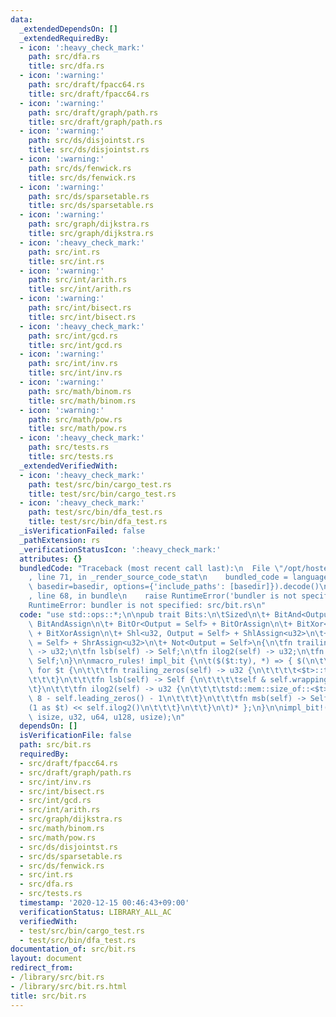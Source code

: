 ```yaml
---
data:
  _extendedDependsOn: []
  _extendedRequiredBy:
  - icon: ':heavy_check_mark:'
    path: src/dfa.rs
    title: src/dfa.rs
  - icon: ':warning:'
    path: src/draft/fpacc64.rs
    title: src/draft/fpacc64.rs
  - icon: ':warning:'
    path: src/draft/graph/path.rs
    title: src/draft/graph/path.rs
  - icon: ':warning:'
    path: src/ds/disjointst.rs
    title: src/ds/disjointst.rs
  - icon: ':warning:'
    path: src/ds/fenwick.rs
    title: src/ds/fenwick.rs
  - icon: ':warning:'
    path: src/ds/sparsetable.rs
    title: src/ds/sparsetable.rs
  - icon: ':warning:'
    path: src/graph/dijkstra.rs
    title: src/graph/dijkstra.rs
  - icon: ':heavy_check_mark:'
    path: src/int.rs
    title: src/int.rs
  - icon: ':warning:'
    path: src/int/arith.rs
    title: src/int/arith.rs
  - icon: ':warning:'
    path: src/int/bisect.rs
    title: src/int/bisect.rs
  - icon: ':heavy_check_mark:'
    path: src/int/gcd.rs
    title: src/int/gcd.rs
  - icon: ':warning:'
    path: src/int/inv.rs
    title: src/int/inv.rs
  - icon: ':warning:'
    path: src/math/binom.rs
    title: src/math/binom.rs
  - icon: ':warning:'
    path: src/math/pow.rs
    title: src/math/pow.rs
  - icon: ':heavy_check_mark:'
    path: src/tests.rs
    title: src/tests.rs
  _extendedVerifiedWith:
  - icon: ':heavy_check_mark:'
    path: test/src/bin/cargo_test.rs
    title: test/src/bin/cargo_test.rs
  - icon: ':heavy_check_mark:'
    path: test/src/bin/dfa_test.rs
    title: test/src/bin/dfa_test.rs
  _isVerificationFailed: false
  _pathExtension: rs
  _verificationStatusIcon: ':heavy_check_mark:'
  attributes: {}
  bundledCode: "Traceback (most recent call last):\n  File \"/opt/hostedtoolcache/Python/3.9.1/x64/lib/python3.9/site-packages/onlinejudge_verify/documentation/build.py\"\
    , line 71, in _render_source_code_stat\n    bundled_code = language.bundle(stat.path,\
    \ basedir=basedir, options={'include_paths': [basedir]}).decode()\n  File \"/opt/hostedtoolcache/Python/3.9.1/x64/lib/python3.9/site-packages/onlinejudge_verify/languages/user_defined.py\"\
    , line 68, in bundle\n    raise RuntimeError('bundler is not specified: {}'.format(path.as_posix()))\n\
    RuntimeError: bundler is not specified: src/bit.rs\n"
  code: "use std::ops::*;\n\npub trait Bits:\n\tSized\n\t+ BitAnd<Output = Self> +\
    \ BitAndAssign\n\t+ BitOr<Output = Self> + BitOrAssign\n\t+ BitXor<Output = Self>\
    \ + BitXorAssign\n\t+ Shl<u32, Output = Self> + ShlAssign<u32>\n\t+ Shr<u32, Output\
    \ = Self> + ShrAssign<u32>\n\t+ Not<Output = Self>\n{\n\tfn trailing_zeros(self)\
    \ -> u32;\n\tfn lsb(self) -> Self;\n\tfn ilog2(self) -> u32;\n\tfn msb(self) ->\
    \ Self;\n}\n\nmacro_rules! impl_bit {\n\t($($t:ty), *) => { $(\n\t\timpl Bits\
    \ for $t {\n\t\t\tfn trailing_zeros(self) -> u32 {\n\t\t\t\t<$t>::trailing_zeros(self)\n\
    \t\t\t}\n\t\t\tfn lsb(self) -> Self {\n\t\t\t\tself & self.wrapping_neg()\n\t\t\
    \t}\n\t\t\tfn ilog2(self) -> u32 {\n\t\t\t\tstd::mem::size_of::<$t>() as u32 *\
    \ 8 - self.leading_zeros() - 1\n\t\t\t}\n\t\t\tfn msb(self) -> Self {\n\t\t\t\t\
    (1 as $t) << self.ilog2()\n\t\t\t}\n\t\t}\n\t)* };\n}\n\nimpl_bit!(i32, i64, i128,\
    \ isize, u32, u64, u128, usize);\n"
  dependsOn: []
  isVerificationFile: false
  path: src/bit.rs
  requiredBy:
  - src/draft/fpacc64.rs
  - src/draft/graph/path.rs
  - src/int/inv.rs
  - src/int/bisect.rs
  - src/int/gcd.rs
  - src/int/arith.rs
  - src/graph/dijkstra.rs
  - src/math/binom.rs
  - src/math/pow.rs
  - src/ds/disjointst.rs
  - src/ds/sparsetable.rs
  - src/ds/fenwick.rs
  - src/int.rs
  - src/dfa.rs
  - src/tests.rs
  timestamp: '2020-12-15 00:46:43+09:00'
  verificationStatus: LIBRARY_ALL_AC
  verifiedWith:
  - test/src/bin/cargo_test.rs
  - test/src/bin/dfa_test.rs
documentation_of: src/bit.rs
layout: document
redirect_from:
- /library/src/bit.rs
- /library/src/bit.rs.html
title: src/bit.rs
---
```

